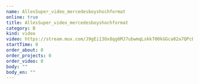 ```yaml
---
name: AllesSuper_video_mercedesboyshochformat
online: true
title: AllesSuper_video_mercedesboyshochformat
category: B
kind: video
video: https://stream.mux.com/J9gEi13Ox8qg6MJ7ubwmqLskk700kGGca02a7QPcBBg38.m3u8
startTime: 0
order_about: 0
order_projects: 0
order_video: 0
body: ""
body_en: ""
---
```

